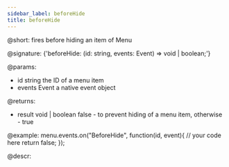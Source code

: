 ```yaml
---
sidebar_label: beforeHide
title: beforeHide
---          
```


@short: fires before hiding an item of Menu

@signature: {'beforeHide: (id: string, events: Event) => void | boolean;'}

@params:
- id 		string		the ID of a menu item
- events    Event       a native event object

@returns:
- result        void | boolean     false - to prevent hiding of a menu item, otherwise - true

@example:
menu.events.on("BeforeHide", function(id, event){
    // your code here
    return false;
});

@descr:
